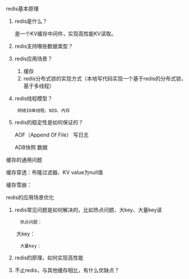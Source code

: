 redis基本原理

1. redis是什么？

     是一个KV缓存中间件，实现高性能KV读取。

2. redis支持哪些数据类型？

3. redis应用场景？

      1. 缓存
      2. redis分布式锁的实现方式（本地写代码实现一个基于redis的分布式锁，基于多线程）

4. redis线程模型？

        网络IO单线程、NIO、内存

5. redis的稳定性是如何保证的？

      AOF（Append Of File） 写日志

      ADB快照 数据



缓存的通用问题

   缓存穿透：布隆过滤器、KV value为null值

   缓存雪崩：



redis的应用场景优化

1. redis常见问题是如何解决的，比如热点问题、大key、大量key读

         热点问题：

      ​    大key：

         大量key：

2. redis的原理，如何实现高性能

3. 不止redis，与其他缓存相比，有什么优缺点？